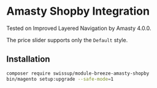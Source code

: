 # Amasty Shopby Integration

Tested on Improved Layered Navigation by Amasty 4.0.0.

The price slider supports only the `Default` style.

## Installation

```bash
composer require swissup/module-breeze-amasty-shopby
bin/magento setup:upgrade --safe-mode=1
```
